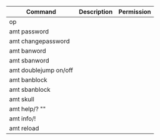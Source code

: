 |                    Command                    |     Description     | Permission |
|-----------------------------------------------|---------------------|------------|
| op <player>                                   |
| amt password <password>                       |
| amt changepassword <current-pass> <new-pass>  |
| amt banword <word>                            |
| amt sbanword <word>                           |
| amt doublejump on/off                         |
| amt banblock <block>                          |
| amt sbanblock <block>                         |
| amt skull <player>                            |
| amt help/? "<number-of-page>"                   |
| amt info/!                                    |
| amt reload                                    |

